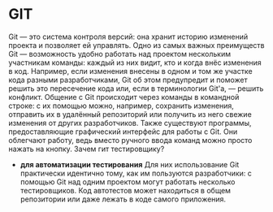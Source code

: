 # GIT
Git — это система контроля версий: она хранит историю изменений проекта и позволяет ей управлять. Одно из самых важных преимуществ Git — возможность удобно работать над проектом нескольким участникам команды: каждый из них видит, кто и когда внёс изменения в код. Например, если изменения внесены в одном и том же участке кода разными разработчиками, Git об этом предупредит и поможет решить это пересечение кода или, если в терминологии Git'а, — решить конфликт.
Общение с Git происходит через команды в командной строке: с их помощью можно, например, сохранить изменения, отправить их в удалённый репозиторий или получить из него свежие изменения от других разработчиков. Также существуют программы, предоставляющие графический интерфейс для работы с Git. Они облегчают работу, ведь вместо ручного ввода команд можно просто нажать на кнопку.
Зачем гит тестировщику? <br>
* **для автоматизации тестирования**
Для них использование Git практически идентично тому, как им пользуются разработчики: с помощью Git над одним проектом могут работать несколько тестировщиков. Код автотестов может находиться в общем репозитории или даже лежать в коде самого приложения.
